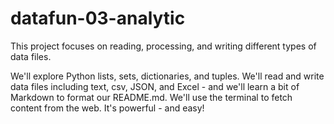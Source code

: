 # datafun-03-analytic
This project focuses on reading, processing, and writing different types of data files.

We'll explore Python lists, sets, dictionaries, and tuples. We'll read and write data files including text, csv, JSON, and Excel - and we'll learn a bit of Markdown to format our README.md. We'll use the terminal to fetch content from the web. It's powerful - and easy! 
